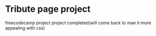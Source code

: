 # Tribute page project
 freecodecamp project
project completed(will come back to mae it more appealing with css)